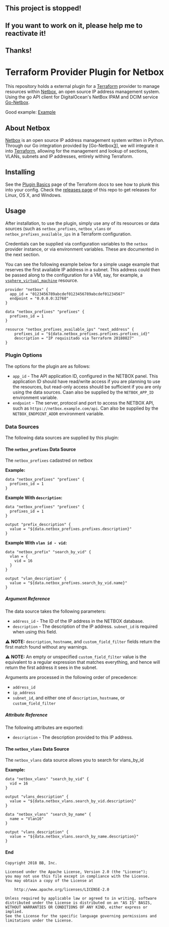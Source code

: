 ## This project is stopped!
## If you want to work on it, please help me to reactivate it!
## Thanks!

# Terraform Provider Plugin for Netbox

This repository holds a external plugin for a [Terraform][1] provider to manage
resources within [Netbox][2], an open source IP address management system. Using
the go API client for DigitalOcean's NetBox IPAM and DCIM service [Go-Netbox][3].

Good example: [Example][4]

[1]: https://www.terraform.io/
[2]: https://github.com/digitalocean/netbox
[3]: https://github.com/digitalocean/go-netbox
[4]: http://techblog.d2-si.eu/2018/02/23/my-first-terraform-provider.html

## About Netbox

[Netbox][2] is an open source IP address management system written in Python. Through our Go integration provided by [Go-Netbox[3]], we will integrate it into
[Terraform][1], allowing for the management and lookup of sections, VLANs, subnets and IP addresses, entirely withing Terraform.


## Installing

See the [Plugin Basics][5] page of the Terraform docs to see how to plunk this
into your config. Check the [releases page][6] of this repo to get releases for
Linux, OS X, and Windows.

[5]: https://www.terraform.io/docs/plugins/basics.html
[6]: https://github.com/limberger/terraform-provider-netbox/releases

## Usage

After installation, to use the plugin, simply use any of its resources or data
sources (such as `netbox_prefixes`, `netbox_vlans` or `netbox_prefixes_available_ips` in a Terraform
configuration.

Credentials can be supplied via configuration variables to the `netbox`
provider instance, or via environment variables. These are documented in the
next section.

You can see the following example below for a simple usage example that reserves
the first available IP address in a subnet. This address could then be passed
along to the configuration for a VM, say, for example, a
[`vsphere_virtual_machine`][7] resource.

[7]: https://www.terraform.io/docs/providers/vsphere/r/virtual_machine.html

```
provider "netbox" {
  app_id = "0123456789abcdef0123456789abcdef01234567"
  endpoint = "0.0.0.0:32768"
}

data "netbox_prefixes" "prefixes" {
  prefixes_id = 1
}

resource "netbox_prefixes_available_ips" "next_address" {
	prefixes_id = "${data.netbox_prefixes.prefixes.prefixes_id}"
	description = "IP requisitado via Terraform 20180827"
}
```

### Plugin Options

The options for the plugin are as follows:

 * `app_id` - The API application ID, configured in the NETBOX  panel. This
   application ID should have read/write access if you are planning to use the
   resources, but read-only access should be sufficient if you are only using
   the data sources. Caan also be supplied by the `NETBOX_APP_ID` environment
   variable.
 * `endpoint` - The server, protocol and port to access the NETBOX API, such as
   `https://netbox.example.com/api`. Can also be supplied by the
   `NETBOX_ENDPOINT_ADDR` environment variable.

### Data Sources

The following data sources are supplied by this plugin:

#### The `netbox_prefixes` Data Source

The `netbox_prefixes` cadastred on netbox

**Example:**

```
data "netbox_prefixes" "prefixes" {
  prefixes_id = 1
}
```

**Example With `description`:**

```
data "netbox_prefixes" "prefixes" {
  prefixes_id = 1
}

output "prefix_description" {
  value = "${data.netbox_prefixes.prefixes.description}"
}
```

**Example With `vlan id - vid`:**

```
data "netbox_prefix" "search_by_vid" {
  vlan = {
    vid = 16
  }
}

output "vlan_description" {
  value = "${data.netbox_prefixes.search_by_vid.name}"
}
```

##### Argument Reference

The data source takes the following parameters:

 * `address_id` - The ID of the IP address in the NETBOX database.
 * `description` - The description of the IP address. `subnet_id` is required
   when using this field.

⚠️  **NOTE:** `description`, `hostname`, and `custom_field_filter` fields return
the first match found without any warnings.

⚠️  **NOTE:** An empty or unspecified `custom_field_filter` value is the
equivalent to a regular expression that matches everything, and hence will
return the first address it sees in the subnet.

Arguments are processed in the following order of precedence:

 * `address_id`
 * `ip_address`
 * `subnet_id`, and either one of `description`, `hostname`, or
   `custom_field_filter`

##### Attribute Reference

The following attributes are exported:

 * `description` - The description provided to this IP address.


#### The `netbox_vlans` Data Source

The `netbox_vlans` data source allows you to search for vlans_by_id

**Example:**

```
data "netbox_vlans" "search_by_vid" {
  vid = 16
}

output "vlans_description" {
  value = "${data.netbox_vlans.search_by_vid.description}"
}
```

```
data "netbox_vlans" "search_by_name" {
  name = "Vlan16"
}

output "vlans_description" {
  value = "${data.netbox_vlans.search_by_name.description}"
}
```

#### End



```
Copyright 2018 BB, Inc.

Licensed under the Apache License, Version 2.0 (the "License");
you may not use this file except in compliance with the License.
You may obtain a copy of the License at

    http://www.apache.org/licenses/LICENSE-2.0

Unless required by applicable law or agreed to in writing, software
distributed under the License is distributed on an "AS IS" BASIS,
WITHOUT WARRANTIES OR CONDITIONS OF ANY KIND, either express or implied.
See the License for the specific language governing permissions and
limitations under the License.
```

